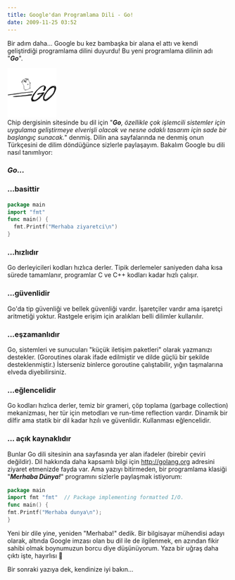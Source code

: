 ```yaml
---
title: Google'dan Programlama Dili - Go!
date: 2009-11-25 03:52
---
```


Bir adım daha... Google bu kez bambaşka bir alana el attı ve kendi geliştirdiği programlama dilini duyurdu! Bu yeni programlama dilinin adı "***Go***".

<!--more-->
![go-logo](/uploads/2009/11/go-logo.png)  
Chip dergisinin sitesinde bu dil için "***Go**, özellikle çok işlemcili sistemler için uygulama geliştirmeye elverişli olacak ve nesne odaklı tasarım için sade bir başlangıç sunacak.*" denmiş. Dilin ana sayfalarında ne denmiş onun Türkçesini de dilim döndüğünce sizlerle paylaşayım. Bakalım Google bu dili nasıl tanımlıyor:

### ***Go...***  
### ...basittir
```go
package main
import "fmt"
func main() {
  fmt.Printf("Merhaba ziyaretci\n")
}
```
### ...hızlıdır  
Go derleyicileri  kodları hızlıca derler. Tipik derlemeler saniyeden daha kısa sürede tamamlanır, programlar C ve C++ kodları kadar hızlı çalışır.

### ...güvenlidir  
Go'da tip güvenliği ve bellek güvenliği vardır. İşaretçiler vardır ama işaretçi aritmetiği yoktur. Rastgele erişim için aralıkları belli dilimler kullanılır.

### ...eşzamanlıdır  
Go, sistemleri ve sunucuları "küçük iletişim paketleri" olarak yazmanızı destekler. (Goroutines olarak ifade edilmiştir ve dilde güçlü bir şekilde desteklenmiştir.) İsterseniz binlerce goroutine çalıştabilir, yığın taşmalarına elveda diyebilirsiniz.

### ...eğlencelidir  
Go kodları hızlıca derler, temiz bir grameri, çöp toplama (garbage collection) mekanizması, her tür için metodları ve run-time reflection vardır. Dinamik bir dilfir ama statik bir dil kadar hzılı ve güvenlidir. Kullanması eğlencelidir.

### ... açık kaynaklıdır  
Bunlar Go dili sitesinin ana sayfasında yer alan ifadeler (birebir çeviri değildir). Dil hakkında daha kapsamlı bilgi için http://golang.org adresini ziyaret etmenizde fayda var. Ama yazıyı bitirmeden, bir programlama klasiği "***Merhaba Dünya!***" programını sizlerle paylaşmak istiyorum:
```go
package main
import fmt "fmt"  // Package implementing formatted I/O.
func main() {
fmt.Printf("Merhaba dunya\n");
}
```
Yeni bir dile yine, yeniden "Merhaba!" dedik. Bir bilgisayar mühendisi adayı olarak, altında Google imzası olan bu dil ile de ilgilenmek, en azından fikir sahibi olmak boynumuzun borcu diye düşünüyorum. Yaza bir uğraş daha çıktı işte, hayırlısı 🙂

Bir sonraki yazıya dek, kendinize iyi bakın...

